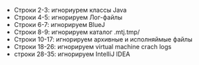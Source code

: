 - Строки 2-3: игнориурем классы Java 
- Строки 4-5: игнорируем Лог-файлы
- Строки 6-7: игнорируем BlueJ
- Строки 8-9: игнорируем каталог .mtj.tmp/
- Строки 10-17: игнорируем архивные и исполняймые файлы
- Строки 18-26: игнорируем virtual machine crach logs
- строки 28-35: игнорируем IntelliJ IDEA

